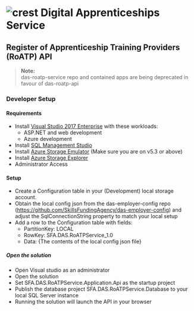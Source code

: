 # ![crest](https://assets.publishing.service.gov.uk/government/assets/crests/org_crest_27px-916806dcf065e7273830577de490d5c7c42f36ddec83e907efe62086785f24fb.png) Digital Apprenticeships Service

##  Register of Apprenticeship Training Providers (RoATP) API

> **Note:**  
> das-roatp-service repo and contained apps are being deprecated in favour of das-roatp-api 

### Developer Setup

#### Requirements

- Install [Visual Studio 2017 Enterprise](https://www.visualstudio.com/downloads/) with these workloads:
    - ASP.NET and web development
    - Azure development
- Install [SQL Management Studio](https://docs.microsoft.com/en-us/sql/ssms/download-sql-server-management-studio-ssms)
- Install [Azure Storage Emulator](https://go.microsoft.com/fwlink/?linkid=717179&clcid=0x409) (Make sure you are on v5.3 or above)
- Install [Azure Storage Explorer](http://storageexplorer.com/)
- Administrator Access

#### Setup

- Create a Configuration table in your (Development) local storage account.
- Obtain the local config json from the das-employer-config repo (<https://github.com/SkillsFundingAgency/das-employer-config>) and adjust the SqlConnectionString property to match your local setup
- Add a row to the Configuration table with fields: 
  - PartitionKey: LOCAL
  - RowKey: SFA.DAS.RoATPService_1.0
  - Data: {The contents of the local config json file}

##### Open the solution

- Open Visual studio as an administrator
- Open the solution
- Set SFA.DAS.RoATPService.Application.Api as the startup project
- Publish the database project SFA.DAS.RoATPService.Database to your local SQL Server instance
- Running the solution will launch the API in your browser



